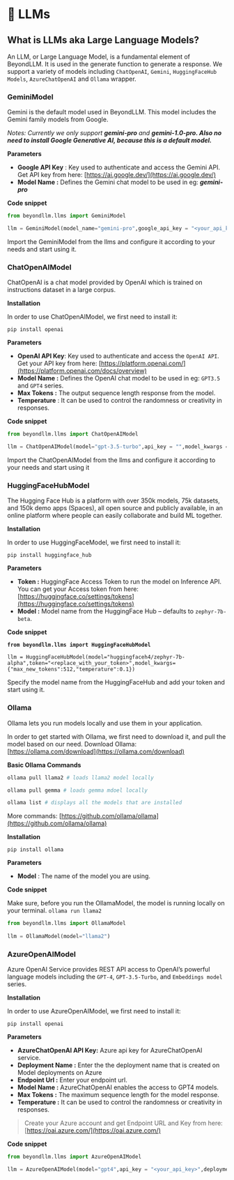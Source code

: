 # 🧠 LLMs

## What is LLMs aka Large Language Models?

An LLM, or Large Language Model, is a fundamental element of BeyondLLM. It is used in the generate function to generate a response. We support a variety of models including `ChatOpenAI`, `Gemini`, `HuggingFaceHub Models`, `AzureChatOpenAI` and `Ollama` wrapper.

### GeminiModel

Gemini is the default model used in BeyondLLM. This model includes the Gemini family models from Google.

_Notes: Currently we only support **gemini-pro** and **gemini-1.0-pro. Also no need to install Google Generative AI, because this is a default model.**_&#x20;

**Parameters**

* **Google API Key** : Key used to authenticate and access the Gemini API. Get API key from here: [https://ai.google.dev/](https://ai.google.dev/)
* **Model Name :** Defines the Gemini chat model to be used in eg: _**gemini-pro**_

**Code snippet**

```python
from beyondllm.llms import GeminiModel

llm = GeminiModel(model_name="gemini-pro",google_api_key = "<your_api_key>")
```

Import the GeminiModel from the llms and configure it according to your needs and start using it.

### ChatOpenAIModel

ChatOpenAI is a chat model provided by OpenAI which is trained on instructions dataset in a large corpus.&#x20;

**Installation**

In order to use ChatOpenAIModel, we first need to install it:

```
pip install openai
```

**Parameters**

* **OpenAI API Key**: Key used to authenticate and access the `OpenAI API`. Get your API key from here: [https://platform.openai.com/](https://platform.openai.com/docs/overview)
* **Model Name :** Defines the OpenAI chat model to be used in eg: `GPT3.5` and `GPT4` series.
* **Max Tokens :** The output sequence length response from the model.
* **Temperature** : It can be used to control the randomness or creativity in responses.

**Code snippet**

```python
from beyondllm.llms import ChatOpenAIModel

llm = ChatOpenAIModel(model="gpt-3.5-turbo",api_key = "",model_kwargs = {"max_tokens":512,"temperature":0.1})
```

Import the ChatOpenAIModel from the llms and configure it according to your needs and start using it

### HuggingFaceHubModel&#x20;

The Hugging Face Hub is a platform with over 350k models, 75k datasets, and 150k demo apps (Spaces), all open source and publicly available, in an online platform where people can easily collaborate and build ML together.

**Installation**

In order to use HuggingFaceModel, we first need to install it:

```
pip install huggingface_hub
```

**Parameters**

* **Token :** HuggingFace Access Token to run the model on Inference API. You can get your Access token from here: [https://huggingface.co/settings/tokens](https://huggingface.co/settings/tokens)
* **Model :** Model name from the HuggingFace Hub – defaults to `zephyr-7b-beta`.

**Code snippet**

<pre class="language-python"><code class="lang-python"><strong>from beyondllm.llms import HuggingFaceHubModel
</strong>
llm = HuggingFaceHubModel(model="huggingfaceh4/zephyr-7b-alpha",token="&#x3C;replace_with_your_token>",model_kwargs={"max_new_tokens":512,"temperature":0.1})
</code></pre>

Specify the model name from the HuggingFaceHub and add your token and start using it.

### Ollama&#x20;

Ollama lets you run models locally and use them in your application.

In order to get started with Ollama, we first need to download it, and pull the model based on our need.  Download Ollama: [https://ollama.com/download](https://ollama.com/download)

**Basic Ollama Commands**

```bash
ollama pull llama2 # loads llama2 model locally

ollama pull gemma # loads gemma mdoel locally

ollama list # displays all the models that are installed
```

More commands: [https://github.com/ollama/ollama](https://github.com/ollama/ollama)

**Installation**

```
pip install ollama
```

**Parameters**

* **Model** : The name of the model you are using.

**Code snippet**

Make sure, before you run the OllamaModel, the model is running locally on your terminal. `ollama run llama2`

```python
from beyondllm.llms import OllamaModel
    
llm = OllamaModel(model="llama2")
```

### AzureOpenAIModel

Azure OpenAI Service provides REST API access to OpenAI’s powerful language models including the `GPT-4`, `GPT-3.5-Turbo`, and `Embeddings model` series.

**Installation**

In order to use AzureOpenAIModel, we first need to install it:

```
pip install openai
```

**Parameters**

* **AzureChatOpenAI API Key:** Azure api key for AzureChatOpenAI service.&#x20;
* **Deployment Name :** Enter the the deployment name that is created on Model deployments on Azure
* **Endpoint Url :** Enter your endpoint url.&#x20;
* **Model Name :** AzureChatOpenAI enables the access to GPT4 models.
* **Max Tokens :** The maximum sequence length for the model response.
* **Temperature :** It can be used to control the randomness or creativity in responses.

> Create your Azure account and get Endpoint URL and Key from here: [https://oai.azure.com/](https://oai.azure.com/)

**Code snippet**

```python
from beyondllm.llms import AzureOpenAIModel

llm = AzureOpenAIModel(model="gpt4",api_key = "<your_api_key>",deployment_name="",endpoint_url="",model_kwargs={"max_tokens":512,"temperature":0.1})
```
